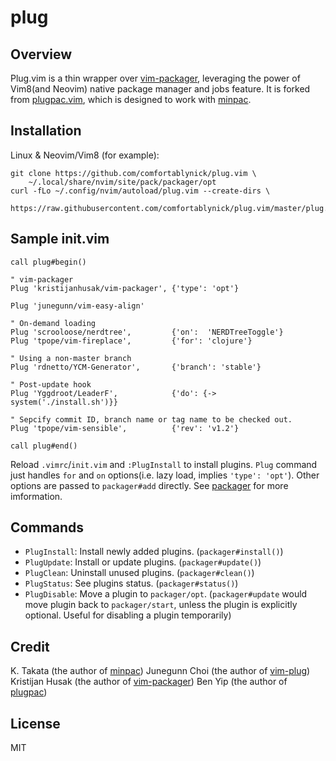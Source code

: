 # plug
## Overview
Plug.vim is a thin wrapper over [vim-packager][1], leveraging the power of Vim8(and Neovim) native package manager and jobs feature.
It is forked from [plugpac.vim][4], which is designed to work with [minpac][1].

## Installation
Linux & Neovim/Vim8 (for example):
```
git clone https://github.com/comfortablynick/plug.vim \
    ~/.local/share/nvim/site/pack/packager/opt
curl -fLo ~/.config/nvim/autoload/plug.vim --create-dirs \
    https://raw.githubusercontent.com/comfortablynick/plug.vim/master/plug.vim
```

## Sample init.vim
```vim
call plug#begin()

" vim-packager
Plug 'kristijanhusak/vim-packager', {'type': 'opt'}

Plug 'junegunn/vim-easy-align'

" On-demand loading
Plug 'scrooloose/nerdtree',         {'on':  'NERDTreeToggle'}
Plug 'tpope/vim-fireplace',         {'for': 'clojure'}

" Using a non-master branch
Plug 'rdnetto/YCM-Generator',       {'branch': 'stable'}

" Post-update hook
Plug 'Yggdroot/LeaderF',            {'do': {-> system('./install.sh')}}

" Sepcify commit ID, branch name or tag name to be checked out.
Plug 'tpope/vim-sensible',          {'rev': 'v1.2'}

call plug#end()
```
Reload `.vimrc`/`init.vim` and `:PlugInstall` to install plugins.
`Plug` command just handles `for` and `on` options(i.e. lazy load, implies `'type': 'opt'`). Other options are passed to `packager#add` directly. See [packager][3] for more imformation.

## Commands
- `PlugInstall`: Install newly added plugins. (`packager#install()`)
- `PlugUpdate`: Install or update plugins. (`packager#update()`)
- `PlugClean`: Uninstall unused plugins. (`packager#clean()`)
- `PlugStatus`: See plugins status. (`packager#status()`)
- `PlugDisable`: Move a plugin to `packager/opt`. (`packager#update` would move plugin back to `packager/start`, unless the plugin is explicitly optional. Useful for disabling a plugin temporarily)

## Credit
K. Takata (the author of [minpac][1])
Junegunn Choi (the author of [vim-plug][2])
Kristijan Husak (the author of [vim-packager][3])
Ben Yip (the author of [plugpac][4])

[1]: https://github.com/k-takata/minpac
[2]: https://github.com/junegunn/vim-plug
[3]: https://github.com/kristijanhusak/vim-packager
[4]: https://github.com/bennyyip/plugpac.vim
## License
MIT
